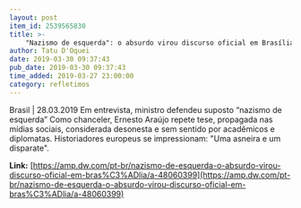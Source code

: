 ```yaml
---
layout: post
item_id: 2539565830
title: >-
    "Nazismo de esquerda": o absurdo virou discurso oficial em Brasília
author: Tatu D'Oquei
date: 2019-03-30 09:37:43
pub_date: 2019-03-30 09:37:43
time_added: 2019-03-27 23:00:00
category: refletimos
---
```


Brasil | 28.03.2019 Em entrevista, ministro defendeu suposto “nazismo de esquerda” Como chanceler, Ernesto Araújo repete tese, propagada nas mídias sociais, considerada desonesta e sem sentido por acadêmicos e diplomatas. Historiadores europeus se impressionam: "Uma asneira e um disparate".

**Link:** [https://amp.dw.com/pt-br/nazismo-de-esquerda-o-absurdo-virou-discurso-oficial-em-bras%C3%ADlia/a-48060399](https://amp.dw.com/pt-br/nazismo-de-esquerda-o-absurdo-virou-discurso-oficial-em-bras%C3%ADlia/a-48060399)

